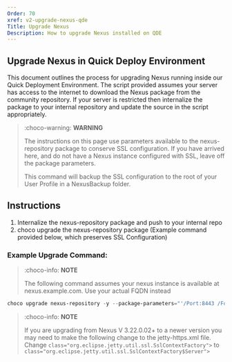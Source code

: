 ```yaml
---
Order: 70
xref: v2-upgrade-nexus-qde
Title: Upgrade Nexus
Description: How to upgrade Nexus installed on QDE
---
```


## Upgrade Nexus in Quick Deploy Environment

This document outlines the process for upgrading Nexus running inside our Quick Deployment Environment.
The script provided assumes your server has access to the internet to download the Nexus package from the community repository.
If your server is restricted then internalize the package to your internal repository and update the source in the script appropriately.

> :choco-warning: **WARNING**
>
> The instructions on this page use parameters available to the nexus-repository package to conserve SSL configuration. If you have arrived here,
> and do not have a Nexus instance configured with SSL, leave off the package parameters.
>
> This command will backup the SSL configuration to the root of your User Profile in a NexusBackup folder.

## Instructions

1. Internalize the nexus-repository package and push to your internal repo
2. choco upgrade the nexus-repository package (Example command provided below, which preserves SSL Configuration)

### Example Upgrade Command:

> :choco-info: **NOTE**
>
> The following command assumes your nexus instance is available at nexus.example.com. Use your actual FQDN instead

```powershell
choco upgrade nexus-repository -y --package-parameters="'/Port:8443 /Fqdn:""nexus.example.com"" /BackupSslConfig'"
```

> :choco-info: **NOTE**
>
>If you are upgrading from Nexus V 3.22.0.02+ to a newer version you may need to make the following change to the jetty-https.xml file.
>Change `class="org.eclipse.jetty.util.ssl.SslContextFactory">` to `class="org.eclipse.jetty.util.ssl.SslContextFactory$Server">`
